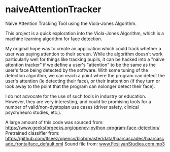 # naiveAttentionTracker
 Naive Attention Tracking Tool using the Viola-Jones Algorithm.
 
 This project is a quick exploration into the Viola-Jones Algorithm, which is a machine learning algorithm for face detection.

My original hope was to create an application which could track whether a user was paying attention to their screen. While the algorithm doesn't work particularly well for things like tracking pupils, it can be hacked into a "naive attention tracker" if we define a user's "attention" to be the same as the user's face being detected by the software. With some tuning of the detection algorithm, we can reach a point where the program can detect the user's attention (ie detecting their face), or their inattention (if they turn or look away to the point that the program can nolonger detect their face).

I do not advocate for the use of such tools in industry or education. However, they are very interesting, and could be promising tools for a number of valid/non-dystopian use cases (driver safety, clinical psych/neuro studies, etc.).

A large amount of this code was sourced from: https://www.geeksforgeeks.org/opencv-python-program-face-detection/
Pretrained classifier from: https://github.com/Itseez/opencv/blob/master/data/haarcascades/haarcascade_frontalface_default.xml
Sound file from: www.FesliyanStudios.com.mp3
 
 
